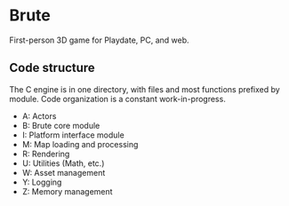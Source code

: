 # Brute

First-person 3D game for Playdate, PC, and web.

## Code structure

The C engine is in one directory, with files and most functions prefixed by
module. Code organization is a constant work-in-progress.

- A: Actors
- B: Brute core module
- I: Platform interface module
- M: Map loading and processing
- R: Rendering
- U: Utilities (Math, etc.)
- W: Asset management
- Y: Logging
- Z: Memory management
